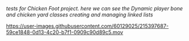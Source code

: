 *tests for Chicken Foot project. here we can see the Dynamic player bone and chicken yard classes creating and managing linked lists*

https://user-images.githubusercontent.com/60129025/215397687-59ce1848-0d13-4c20-b7f1-0909c90d89c5.mov

